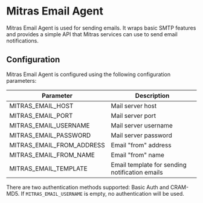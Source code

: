 # Mitras Email Agent

Mitras Email Agent is used for sending emails. It wraps basic SMTP features and 
provides a simple API that Mitras services can use to send email notifications.

## Configuration

Mitras Email Agent is configured using the following configuration parameters:

| Parameter                           | Description                                                             |
| ----------------------------------- | ----------------------------------------------------------------------- |
| MITRAS_EMAIL_HOST                       | Mail server host                                                        |
| MITRAS_EMAIL_PORT                       | Mail server port                                                        |
| MITRAS_EMAIL_USERNAME                   | Mail server username                                                    |
| MITRAS_EMAIL_PASSWORD                   | Mail server password                                                    |
| MITRAS_EMAIL_FROM_ADDRESS               | Email "from" address                                                    |
| MITRAS_EMAIL_FROM_NAME                  | Email "from" name                                                       |
| MITRAS_EMAIL_TEMPLATE                   | Email template for sending notification emails                          |

There are two authentication methods supported: Basic Auth and CRAM-MD5.
If `MITRAS_EMAIL_USERNAME` is empty, no authentication will be used.